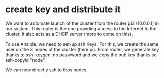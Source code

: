 # create key and distribute it

We want to automate launch of the cluster from the router pi3 (10.0.0.1) in our system.
This router is the one providing access to the Internet to the cluster. It also acts as a DHCP server (more to come on this).

To use Ansible, we need to set-up ssh Keys. For this, we create the same user on the 3 nodes of the cluster (here pi).
From  router, we generate key thanks to ssh-keygen, no paswword and we copy the pub key thanks so ssh-copyid "node".

We can now directly ssh to thos nodes.
